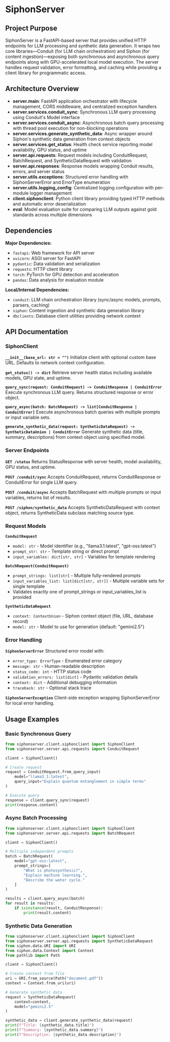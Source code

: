 # SiphonServer

## Project Purpose

SiphonServer is a FastAPI-based server that provides unified HTTP endpoints for LLM processing and synthetic data generation. It wraps two core libraries—Conduit (for LLM chain orchestration) and Siphon (for content ingestion)—exposing both synchronous and asynchronous query endpoints along with GPU-accelerated local model execution. The server handles request validation, error formatting, and caching while providing a client library for programmatic access.

## Architecture Overview

- **server.main**: FastAPI application orchestrator with lifecycle management, CORS middleware, and centralized exception handlers
- **server.services.conduit_sync**: Synchronous LLM query processing using Conduit's Model interface
- **server.services.conduit_async**: Asynchronous batch query processing with thread pool execution for non-blocking operations
- **server.services.generate_synthetic_data**: Async wrapper around Siphon's synthetic data generation from context objects
- **server.services.get_status**: Health check service reporting model availability, GPU status, and uptime
- **server.api.requests**: Request models including ConduitRequest, BatchRequest, and SyntheticDataRequest with validation
- **server.api.responses**: Response models wrapping Conduit results, errors, and server status
- **server.utils.exceptions**: Structured error handling with SiphonServerError and ErrorType enumeration
- **server.utils.logging_config**: Centralized logging configuration with per-module logger management
- **client.siphonclient**: Python client library providing typed HTTP methods and automatic error deserialization
- **eval**: Model evaluation suite for comparing LLM outputs against gold standards across multiple dimensions

## Dependencies

**Major Dependencies:**
- `fastapi`: Web framework for API server
- `uvicorn`: ASGI server for FastAPI
- `pydantic`: Data validation and serialization
- `requests`: HTTP client library
- `torch`: PyTorch for GPU detection and acceleration
- `pandas`: Data analysis for evaluation module

**Local/Internal Dependencies:**
- `conduit`: LLM chain orchestration library (sync/async models, prompts, parsers, caching)
- `siphon`: Content ingestion and synthetic data generation library
- `dbclients`: Database client utilities providing network context

## API Documentation

### SiphonClient

**`__init__(base_url: str = "")`**
Initialize client with optional custom base URL. Defaults to network context configuration.

**`get_status() -> dict`**
Retrieve server health status including available models, GPU state, and uptime.

**`query_sync(request: ConduitRequest) -> ConduitResponse | ConduitError`**
Execute synchronous LLM query. Returns structured response or error object.

**`query_async(batch: BatchRequest) -> list[ConduitResponse | ConduitError]`**
Execute asynchronous batch queries with multiple prompts or input variable sets.

**`generate_synthetic_data(request: SyntheticDataRequest) -> SyntheticDataUnion | ConduitError`**
Generate synthetic data (title, summary, descriptions) from context object using specified model.

### Server Endpoints

**`GET /status`**
Returns StatusResponse with server health, model availability, GPU status, and uptime.

**`POST /conduit/sync`**
Accepts ConduitRequest, returns ConduitResponse or ConduitError for single LLM query.

**`POST /conduit/async`**
Accepts BatchRequest with multiple prompts or input variables, returns list of results.

**`POST /siphon/synthetic_data`**
Accepts SyntheticDataRequest with context object, returns SyntheticData subclass matching source type.

### Request Models

**`ConduitRequest`**
- `model: str` - Model identifier (e.g., "llama3.1:latest", "gpt-oss:latest")
- `prompt_str: str` - Template string or direct prompt
- `input_variables: dict[str, str]` - Variables for template rendering

**`BatchRequest(ConduitRequest)`**
- `prompt_strings: list[str]` - Multiple fully-rendered prompts
- `input_variables_list: list[dict[str, str]]` - Multiple variable sets for single template
- Validates exactly one of prompt_strings or input_variables_list is provided

**`SyntheticDataRequest`**
- `context: ContextUnion` - Siphon context object (file, URL, database record)
- `model: str` - Model to use for generation (default: "gemini2.5")

### Error Handling

**`SiphonServerError`**
Structured error model with:
- `error_type: ErrorType` - Enumerated error category
- `message: str` - Human-readable description
- `status_code: int` - HTTP status code
- `validation_errors: list[dict]` - Pydantic validation details
- `context: dict` - Additional debugging information
- `traceback: str` - Optional stack trace

**`SiphonServerException`**
Client-side exception wrapping SiphonServerError for local error handling.

## Usage Examples

### Basic Synchronous Query

```python
from siphonserver.client.siphonclient import SiphonClient
from siphonserver.server.api.requests import ConduitRequest

client = SiphonClient()

# Create request
request = ConduitRequest.from_query_input(
    model="llama3.1:latest",
    query_input="Explain quantum entanglement in simple terms"
)

# Execute query
response = client.query_sync(request)
print(response.content)
```

### Async Batch Processing

```python
from siphonserver.client.siphonclient import SiphonClient
from siphonserver.server.api.requests import BatchRequest

client = SiphonClient()

# Multiple independent prompts
batch = BatchRequest(
    model="gpt-oss:latest",
    prompt_strings=[
        "What is photosynthesis?",
        "Explain machine learning.",
        "Describe the water cycle."
    ]
)

results = client.query_async(batch)
for result in results:
    if isinstance(result, ConduitResponse):
        print(result.content)
```

### Synthetic Data Generation

```python
from siphonserver.client.siphonclient import SiphonClient
from siphonserver.server.api.requests import SyntheticDataRequest
from siphon.data.URI import URI
from siphon.data.Context import Context
from pathlib import Path

client = SiphonClient()

# Create context from file
uri = URI.from_source(Path("document.pdf"))
context = Context.from_uri(uri)

# Generate synthetic data
request = SyntheticDataRequest(
    context=context,
    model="gemini2.5"
)

synthetic_data = client.generate_synthetic_data(request)
print(f"Title: {synthetic_data.title}")
print(f"Summary: {synthetic_data.summary}")
print(f"Description: {synthetic_data.description}")
```